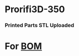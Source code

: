 # Prorifi3D-350
### Printed Parts STL Uploaded
# For [BOM](https://docs.google.com/spreadsheets/d/1W4REs8V6HVOA1TUExkUlFqwP6mqEHw4Bh5ziXYDdxRE/edit?usp=sharing)

